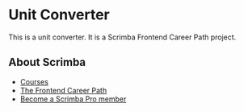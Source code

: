 # Unit Converter

This is a unit converter. It is a Scrimba Frontend Career Path project.

## About Scrimba

- [Courses](https://scrimba.com/allcourses)
- [The Frontend Career Path](https://scrimba.com/learn/frontend)
- [Become a Scrimba Pro member](https://scrimba.com/pricing)
